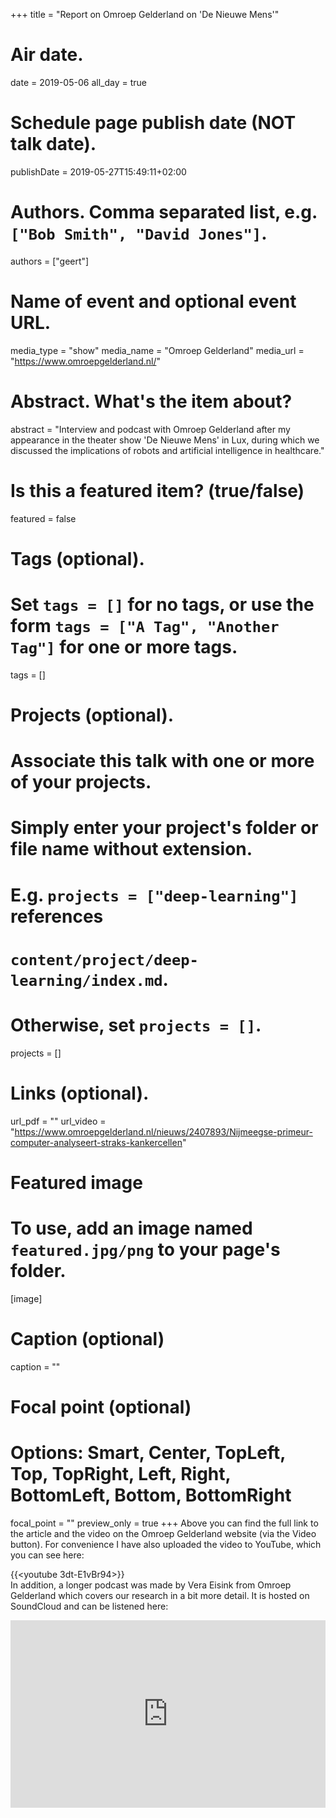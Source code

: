 +++
title = "Report on Omroep Gelderland on 'De Nieuwe Mens'"

# Air date.
date = 2019-05-06
all_day = true

# Schedule page publish date (NOT talk date).
publishDate = 2019-05-27T15:49:11+02:00

# Authors. Comma separated list, e.g. `["Bob Smith", "David Jones"]`.
authors = ["geert"]

# Name of event and optional event URL.
media_type = "show"
media_name = "Omroep Gelderland"
media_url = "https://www.omroepgelderland.nl/"

# Abstract. What's the item about?
abstract = "Interview and podcast with Omroep Gelderland after my appearance in the theater show 'De Nieuwe Mens' in Lux, during which we discussed the implications of robots and artificial intelligence in healthcare."

# Is this a featured item? (true/false)
featured = false

# Tags (optional).
#   Set `tags = []` for no tags, or use the form `tags = ["A Tag", "Another Tag"]` for one or more tags.
tags = []

# Projects (optional).
#   Associate this talk with one or more of your projects.
#   Simply enter your project's folder or file name without extension.
#   E.g. `projects = ["deep-learning"]` references 
#   `content/project/deep-learning/index.md`.
#   Otherwise, set `projects = []`.
projects = []

# Links (optional).
url_pdf = ""
url_video = "https://www.omroepgelderland.nl/nieuws/2407893/Nijmeegse-primeur-computer-analyseert-straks-kankercellen"

# Featured image
# To use, add an image named `featured.jpg/png` to your page's folder. 
[image]
  # Caption (optional)
  caption = ""

  # Focal point (optional)
  # Options: Smart, Center, TopLeft, Top, TopRight, Left, Right, BottomLeft, Bottom, BottomRight
  focal_point = ""
  preview_only = true
+++
Above you can find the full link to the article and the video on the Omroep Gelderland website (via the Video button). For convenience I have also uploaded the video to YouTube, which you can see here:

{{<youtube 3dt-E1vBr94>}}
<br>
In addition, a longer podcast was made by Vera Eisink from Omroep Gelderland which covers our research in a bit more detail. It is hosted on SoundCloud and can be listened here:

<iframe width="100%" height="300" scrolling="no" frameborder="no" allow="autoplay" src="https://w.soundcloud.com/player/?url=https%3A//api.soundcloud.com/tracks/614820420&color=%23ff5500&auto_play=false&hide_related=false&show_comments=true&show_user=true&show_reposts=false&show_teaser=true&visual=true"></iframe>